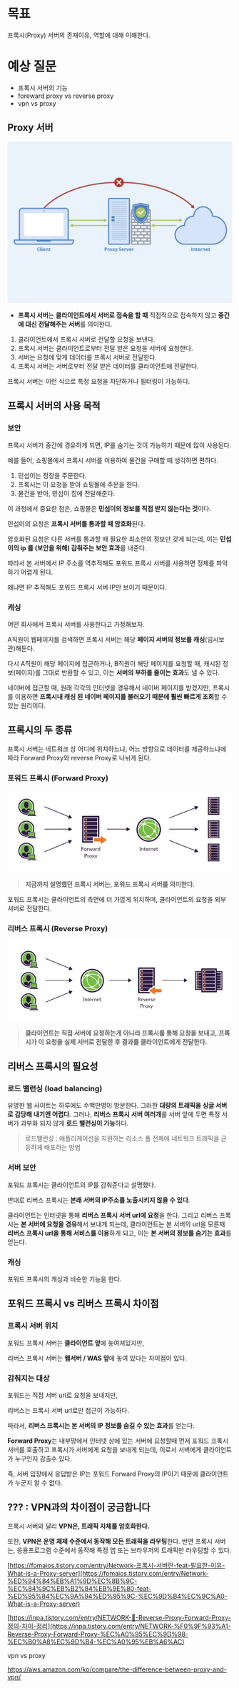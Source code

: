 # 목표

프록시(Proxy) 서버의 존재이유, 역할에 대해 이해한다.

# 예상 질문

- 프록시 서버의 기능
- foreward proxy vs reverse proxy
- vpn vs proxy

## Proxy 서버

![image.png](./images/Proxy1.png)

- **프록시 서버**는 **클라이언트에서 서버로 접속을 할 때** 직접적으로 접속하지 않고 **중간에 대신 전달해주는 서버**를 의미한다.

1. 클라이언트에서 프록시 서버로 전달할 요청을 보낸다.
2. 프록시 서버는 클라이언트로부터 전달 받은 요청을 서버에 요청한다.
3. 서버는 요청에 맞게 데이터를 프록시 서버로 전달한다.
4. 프록시 서버는 서버로부터 전달 받은 데이터를 클라이언트에 전달한다.

프록시 서버는 이런 식으로 특정 요청을 차단하거나 필터링이 가능하다.

## 프록시 서버의 사용 목적

### 보안

프록시 서버가 중간에 경유하게 되면, IP를 숨기는 것이 가능하기 때문에 많이 사용된다.

예를 들어, 쇼핑몰에서 프록시 서버를 이용하여 물건을 구매할 때 생각하면 편하다.

1. 민섭이는 정장을 주문한다.
2. 프록시는 이 요청을 받아 쇼핑몰에 주문을 한다.
3. 물건을 받아, 민섭이 집에 전달해준다.

이 과정에서 중요한 점은, 쇼핑몰은 **민섭이의 정보를 직접 받지 않는다는 것**이다.

민섭이의 요청은 **프록시 서버를 통과할 때 암호화**된다.

암호화된 요청은 다른 서버를 통과할 때 필요한 최소한의 정보만 갖게 되는데, 이는 **민섭이의 ip 를 (보안을 위해) 감춰주는 보안 효과**를 내준다.

따라서 본 서버에서 IP 주소를 역추적해도 포워드 프록시 서버를 사용하면 정체를 파악하기 어렵게 된다.

왜냐면 IP 추적해도 포워드 프록시 서버 IP만 보이기 때문이다.

### 캐싱

어떤 회사에서 프록시 서버를 사용한다고 가정해보자.

A직원이 웹페이지를 검색하면 프록시 서버는 해당 **페이지 서버의 정보를 캐싱**(임시보관)해둔다.

다시 A직원이 해당 페이지에 접근하거나, B직원이 해당 페이지를 요청할 때, 캐시된 정보(페이지)를 그대로 반환할 수 있고, 이는 **서버의 부하를 줄이는 효과**도 낼 수 있다.

네이버에 접근할 때, 원래 각각의 인터넷을 경유해서 네이버 페이지를 받겠지만, 프록시를 이용하면 **프록시내 캐싱 된 네이버 페이지를 불러오기 때문에 훨씬 빠르게 조회**할 수 있는 원리이다.

## 프록시의 두 종류

프록시 서버는 네트워크 상 어디에 위치하느냐, 어느 방향으로 데이터를 제공하느냐에 따라 Forward Proxy와 reverse Proxy로 나뉘게 된다.

### 포워드 프록시 (Forward Proxy)

![Untitled](./images/Proxy2.jpg)

> **지금까지 설명했던 프록시 서버는, 포워드 프록시 서버를 의미한다.**

포워드 프록시는 클라이언트의 측면에 더 가깝게 위치하며, 클라이언트의 요청을 외부 서버로 전달한다.

### 리버스 프록시 (Reverse Proxy)

![Untitled](./images/Proxy3.jfif)

> **클라이언트는 직접 서버에 요청하는게 아니라 프록시를 통해 요청을 보내고, 프록시가 이 요청을 실제 서버로 전달한 후 결과를 클라이언트에게 전달한다.**

## 리버스 프록시의 필요성

### 로드 밸런싱 (load balancing)

유명한 웹 사이트는 하루에도 수백만명이 방문한다. 그러한 **대량의 트래픽을 싱글 서버로 감당해 내기엔 어렵다**. 그러나, **리버스 프록시 서버 여러개**를 서버 앞에 두면 특정 서버가 과부화 되지 않게 **로드 밸런싱이 가능**하다.

> 로드밸런싱 : 애플리케이션을 지원하는 리소스 풀 전체에 네트워크 트래픽을 균등하게 배포하는 방법

### 서버 보안

포워드 프록시는 클라이언트의 IP를 감춰준다고 설명했다.

반대로 리버스 프록시는 **본래 서버의 IP주소를 노출시키지 않을 수 있다**.

클라이언트는 인터넷을 통해 **리버스 프록시 서버 url에 요청**을 한다. 그리고 리버스 프록시는 **본 서버에 요청을 경유**해서 보내게 되는데, 클라이언트는 본 서버의 url을 모른채 **리버스 프록시 url을 통해 서비스를 이용**하게 되고, 이는 **본 서버의 정보를 숨기는 효과**를 얻는다.

### 캐싱

포워드 프록시의 캐싱과 비슷한 기능을 한다.

## 포워드 프록시 vs 리버스 프록시 차이점

### 프록시 서버 위치

포워드 프록시 서버는 **클라이언트 앞**에 놓여져있지만,

리버스 프록시 서버는 **웹서버 / WAS 앞**에 놓여 있다는 차이점이 있다.

### 감춰지는 대상

포워드는 직접 서버 url로 요청을 보내지만,

리버스는 프록시 서버 url로만 접근이 가능하다.

따라서, **리버스 프록시는 본 서버의 IP 정보를 숨길 수 있는 효과**를 얻는다.

**Forward Proxy**는 내부망에서 인터넷 상에 있는 서버에 요청할때 먼저 포워드 프록시 서버를 호출하고 프록시가 서버에게 요청을 보내게 되는데, 이로서 서버에게 클라이언트가 누구인지 감출수 있다.

즉, 서버 입장에서 응답받은 IP는 포워드 Forward Proxy의 IP이기 때문에 클라이언트가 누군지 알 수 없다.

## ??? : VPN과의 차이점이 궁금합니다

프록시 서버와 달리 **VPN은, 트래픽 자체를 암호화한다.**

또한, **VPN은 운영 체제 수준에서 동작해 모든 트래픽을 라우팅**한다. 반면 프록시 서버는, 응용프로그램 수준에서 동작해 특정 앱 또는 브라우저의 트래픽만 라우팅할 수 있다.

[https://fomaios.tistory.com/entry/Network-프록시-서버란-feat-필요한-이유-What-is-a-Proxy-server](https://fomaios.tistory.com/entry/Network-%ED%94%84%EB%A1%9D%EC%8B%9C-%EC%84%9C%EB%B2%84%EB%9E%80-feat-%ED%95%84%EC%9A%94%ED%95%9C-%EC%9D%B4%EC%9C%A0-What-is-a-Proxy-server)

[https://inpa.tistory.com/entry/NETWORK-📡-Reverse-Proxy-Forward-Proxy-정의-차이-정리](https://inpa.tistory.com/entry/NETWORK-%F0%9F%93%A1-Reverse-Proxy-Forward-Proxy-%EC%A0%95%EC%9D%98-%EC%B0%A8%EC%9D%B4-%EC%A0%95%EB%A6%AC)

vpn vs proxy

https://aws.amazon.com/ko/compare/the-difference-between-proxy-and-vpn/
